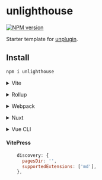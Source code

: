 # unlighthouse

[![NPM version](https://img.shields.io/npm/v/unlighthouse?color=a1b858&label=)](https://www.npmjs.com/package/unlighthouse)

Starter template for [unplugin](https://github.com/unjs/unplugin).

## Install

```bash
npm i unlighthouse
```

<details>
<summary>Vite</summary><br>

```ts
// vite.config.ts
import Starter from 'unlighthouse/vite'

export default defineConfig({
  plugins: [
    Starter({ /* options */ }),
  ],
})
```

Example: [`playground/`](./playground/)

<br></details>

<details>
<summary>Rollup</summary><br>

```ts
// rollup.config.js
import Starter from 'unlighthouse/rollup'

export default {
  plugins: [
    Starter({ /* options */ }),
  ],
}
```

<br></details>


<details>
<summary>Webpack</summary><br>

```ts
// webpack.config.js
module.exports = {
  /* ... */
  plugins: [
    require('unlighthouse/webpack')({ /* options */ })
  ]
}
```

<br></details>

<details>
<summary>Nuxt</summary><br>

```ts
// nuxt.config.js
export default {
  buildModules: [
    ['unlighthouse/nuxt', { /* options */ }],
  ],
}
```

> This module works for both Nuxt 2 and [Nuxt Vite](https://github.com/nuxt/vite)

<br></details>

<details>
<summary>Vue CLI</summary><br>

```ts
// vue.config.js
module.exports = {
  configureWebpack: {
    plugins: [
      require('unlighthouse/webpack')({ /* options */ }),
    ],
  },
}
```

<br></details>


#### VitePress

```js
    discovery: {
      pagesDir: '',
      supportedExtensions: ['md'],
    },
```
